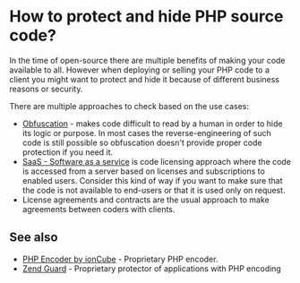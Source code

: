 # How to protect and hide PHP source code?

In the time of open-source there are multiple benefits of making your code
available to all. However when deploying or selling your PHP code to a client you
might want to protect and hide it because of different business reasons or security.

There are multiple approaches to check based on the use cases:

* [Obfuscation](https://en.wikipedia.org/wiki/Obfuscation_(software)) - makes code
  difficult to read by a human in order to hide its logic or purpose. In most
  cases the reverse-engineering of such code is still possible so obfuscation
  doesn't provide proper code protection if you need it.
* [SaaS - Software as a service](https://en.wikipedia.org/wiki/Software_as_a_service)
  is code licensing approach where the code is accessed from a server based on
  licenses and subscriptions to enabled users. Consider this kind of way if you
  want to make sure that the code is not available to end-users or that it is
  used only on request.
* License agreements and contracts are the usual approach to make agreements
  between coders with clients.

## See also

* [PHP Encoder by ionCube](http://www.ioncube.com/php_encoder.php) - Proprietary
  PHP encoder.
* [Zend Guard](http://www.zend.com/en/products/zend-guard) - Proprietary protector
  of applications with PHP encoding
